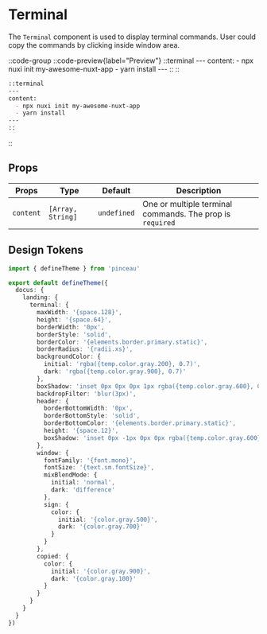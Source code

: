 # Terminal

The `Terminal` component is used to display terminal commands. User could copy the commands by clicking inside window area.

::code-group
  ::code-preview{label="Preview"}
    ::terminal
    ---
    content:
      - npx nuxi init my-awesome-nuxt-app
      - yarn install
    ---
    ::
  ::

  ```md [MDC]
  ::terminal
  ---
  content:
    - npx nuxi init my-awesome-nuxt-app
    - yarn install
  ---
  ::
  ```
::

## Props

| **Props** | **Type** | **Default** | **Description** |
|--|--|--|--|
| `content` | `[Array, String]` | `undefined` | One or multiple terminal commands. The prop is `required` |

## Design Tokens

```ts [tokens.config.ts]
import { defineTheme } from 'pinceau'

export default defineTheme({
  docus: {
    landing: {
      terminal: {
        maxWidth: '{space.128}',
        height: '{space.64}',
        borderWidth: '0px',
        borderStyle: 'solid',
        borderColor: '{elements.border.primary.static}',
        borderRadius: '{radii.xs}',
        backgroundColor: {
          initial: 'rgba({temp.color.gray.200}, 0.7)',
          dark: 'rgba({temp.color.gray.900}, 0.7)'
        },
        boxShadow: 'inset 0px 0px 0px 1px rgba({temp.color.gray.600}, 0.3), {shadow.2xl}',
        backdropFilter: 'blur(3px)',
        header: {
          borderBottomWidth: '0px',
          borderBottomStyle: 'solid',
          borderBottomColor: '{elements.border.primary.static}',
          height: '{space.12}',
          boxShadow: 'inset 0px -1px 0px 0px rgba({temp.color.gray.600}, 0.3)'
        },
        window: {
          fontFamily: '{font.mono}',
          fontSize: '{text.sm.fontSize}',
          mixBlendMode: {
            initial: 'normal',
            dark: 'difference'
          },
          sign: {
            color: {
              initial: '{color.gray.500}',
              dark: '{color.gray.700}'
            }
          }
        },
        copied: {
          color: {
            initial: '{color.gray.900}',
            dark: '{color.gray.100}'
          }
        }
      }
    }
  }
})
```
